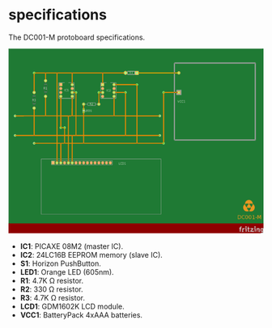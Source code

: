 # specifications
The DC001-M protoboard specifications.

![dc001-m protoboard.](./dc001-m_small.png)

+ **IC1**: PICAXE 08M2 (master IC).
+ **IC2**: 24LC16B EEPROM memory (slave IC).
+ **S1**: Horizon PushButton.
+ **LED1**: Orange LED (605nm).
+ **R1**: 4.7K Ω resistor.
+ **R2**: 330 Ω resistor.
+ **R3**: 4.7K Ω resistor.
+ **LCD1**: GDM1602K LCD module.
+ **VCC1**: BatteryPack 4xAAA batteries.
